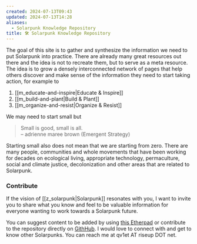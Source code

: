 ```yaml
---
created: 2024-07-13T09:43
updated: 2024-07-13T14:28
aliases:
  - Solarpunk Knowledge Repository
title: 🛠️ Solarpunk Knowledge Repository
---
```

The goal of this site is to gather and synthesize the information we need to put Solarpunk into practice. There are already many great resources out there and the idea is not to recreate them, but to serve as a meta resource. The idea is to grow a densely interconnected network of pages that help others discover and make sense of the information they need to start taking action, for example to
1) [[m_educate-and-inspire|Educate & Inspire]]
2) [[m_build-and-plant|Build & Plant]] 
3) [[m_organize-and-resist|Organize & Resist]]

We may need to start small but

> Small is good, small is all.\
> – adrienne maree brown (Emergent Strategy)

Starting small also does not mean that we are starting from zero. There are many people, communities and whole movements that have been working for decades on ecological living, appropriate technology, permaculture, social and climate justice, decolonization and other areas that are related to Solarpunk.

### Contribute
If the vision of [[z_solarpunk|Solarpunk]] resonates with you, I want to invite you to share what you know and feel to be valuable information for everyone wanting to work towards a Solarpunk future.

You can suggest content to be added by using [this Etherpad](https://pad.systemli.org/p/solarpunk-knowledge-repository-keep) or contribute to the repository directly on [GithHub](https://github.com/qv1et/solarpunk-knowledge-repository). I would love to connect with and get to know other Solarpunks. You can reach me at qv1et AT riseup DOT net.